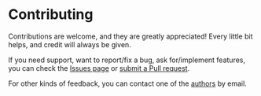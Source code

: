 # Contributing

Contributions are welcome, and they are greatly appreciated! Every little bit helps, and credit will always be given.

If you need support, want to report/fix a bug, ask for/implement features, you can check the
[Issues page](https://github.com/sapienza-rl/gym-minecraft-pygame/issues)
or [submit a Pull request](https://github.com/sapienza-rl/gym-minecraft-pygame/pulls).

For other kinds of feedback, you can contact one of the
[authors](./authors.md) by email.
